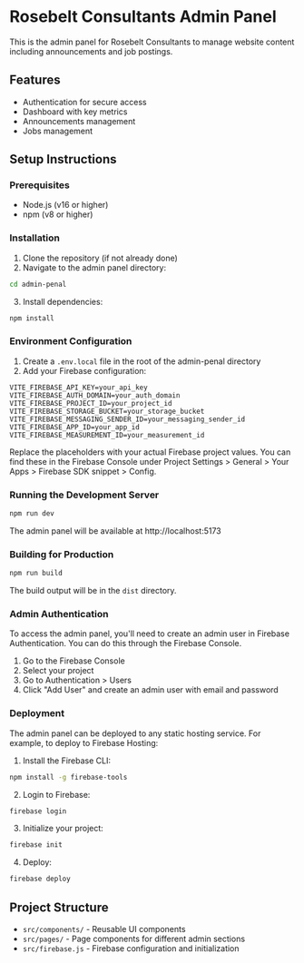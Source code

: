 # Rosebelt Consultants Admin Panel

This is the admin panel for Rosebelt Consultants to manage website content including announcements and job postings.

## Features

- Authentication for secure access
- Dashboard with key metrics
- Announcements management
- Jobs management

## Setup Instructions

### Prerequisites

- Node.js (v16 or higher)
- npm (v8 or higher)

### Installation

1. Clone the repository (if not already done)
2. Navigate to the admin panel directory:

```bash
cd admin-penal
```

3. Install dependencies:

```bash
npm install
```

### Environment Configuration

1. Create a `.env.local` file in the root of the admin-penal directory
2. Add your Firebase configuration:

```
VITE_FIREBASE_API_KEY=your_api_key
VITE_FIREBASE_AUTH_DOMAIN=your_auth_domain
VITE_FIREBASE_PROJECT_ID=your_project_id
VITE_FIREBASE_STORAGE_BUCKET=your_storage_bucket
VITE_FIREBASE_MESSAGING_SENDER_ID=your_messaging_sender_id
VITE_FIREBASE_APP_ID=your_app_id
VITE_FIREBASE_MEASUREMENT_ID=your_measurement_id
```

Replace the placeholders with your actual Firebase project values. You can find these in the Firebase Console under Project Settings > General > Your Apps > Firebase SDK snippet > Config.

### Running the Development Server

```bash
npm run dev
```

The admin panel will be available at http://localhost:5173

### Building for Production

```bash
npm run build
```

The build output will be in the `dist` directory.

### Admin Authentication

To access the admin panel, you'll need to create an admin user in Firebase Authentication. You can do this through the Firebase Console.

1. Go to the Firebase Console
2. Select your project
3. Go to Authentication > Users
4. Click "Add User" and create an admin user with email and password

### Deployment

The admin panel can be deployed to any static hosting service. For example, to deploy to Firebase Hosting:

1. Install the Firebase CLI:

```bash
npm install -g firebase-tools
```

2. Login to Firebase:

```bash
firebase login
```

3. Initialize your project:

```bash
firebase init
```

4. Deploy:

```bash
firebase deploy
```

## Project Structure

- `src/components/` - Reusable UI components
- `src/pages/` - Page components for different admin sections
- `src/firebase.js` - Firebase configuration and initialization
